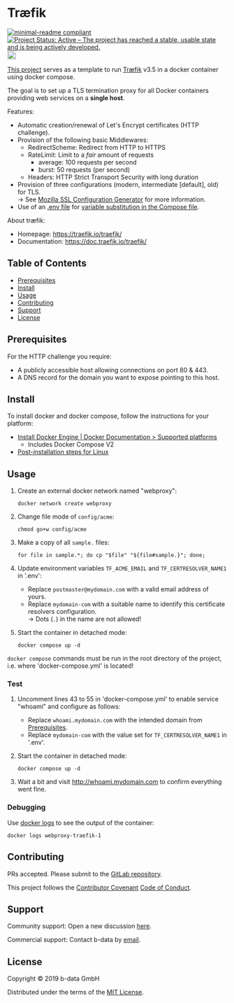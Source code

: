 # Træfik

<!-- markdownlint-disable line-length -->
[![minimal-readme compliant](https://img.shields.io/badge/readme%20style-minimal-brightgreen.svg)](https://github.com/RichardLitt/standard-readme/blob/master/example-readmes/minimal-readme.md) [![Project Status: Active – The project has reached a stable, usable state and is being actively developed.](https://www.repostatus.org/badges/latest/active.svg)](https://www.repostatus.org/#active) <a href="https://liberapay.com/benz0li/donate"><img src="https://liberapay.com/assets/widgets/donate.svg" alt="Donate using Liberapay" height="20"></a>
<!-- markdownlint-enable line-length -->

[This project](https://gitlab.com/b-data/docker/deployments/traefik) serves as
a template to run [Træfik](https://hub.docker.com/_/traefik) v3.5 in a docker
container using docker compose.

The goal is to set up a TLS termination proxy for all Docker containers
providing web services on a **single host**.

Features:

* Automatic creation/renewal of Let's Encrypt certificates (HTTP challenge).
* Provision of the following basic Middlewares:
  * RedirectScheme: Redirect from HTTP to HTTPS
  * RateLimit: Limit to a _fair_ amount of requests
    * average: 100 requests per second
    * burst: 50 requests (per second)
  * Headers: HTTP Strict Transport Security with long duration
* Provision of three configurations (modern, intermediate [default], old) for
  TLS.  
  → See [Mozilla SSL Configuration Generator](https://ssl-config.mozilla.org)
  for more information.
* Use of an [.env file](https://docs.docker.com/compose/env-file/) for
  [variable substitution in the Compose file](https://docs.docker.com/compose/compose-file/#variable-substitution).

About træfik:

* Homepage: <https://traefik.io/traefik/>
* Documentation: <https://doc.traefik.io/traefik/>

## Table of Contents

* [Prerequisites](#prerequisites)
* [Install](#install)
* [Usage](#usage)
* [Contributing](#contributing)
* [Support](#support)
* [License](#license)

## Prerequisites

For the HTTP challenge you require:

* A publicly accessible host allowing connections on port 80 & 443.
* A DNS record for the domain you want to expose pointing to this host.

## Install

To install docker and docker compose, follow the instructions for your platform:

* [Install Docker Engine | Docker Documentation > Supported platforms](https://docs.docker.com/engine/install/#supported-platforms)
  * Includes Docker Compose V2
* [Post-installation steps for Linux](https://docs.docker.com/engine/install/linux-postinstall/)

## Usage

1. Create an external docker network named "webproxy":  

       docker network create webproxy

1. Change file mode of `config/acme`:

       chmod go+w config/acme

1. Make a copy of all `sample.` files:  

       for file in sample.*; do cp "$file" "${file#sample.}"; done;

1. Update environment variables `TF_ACME_EMAIL` and `TF_CERTRESOLVER_NAME1` in
   '.env':
    * Replace `postmaster@mydomain.com` with a valid email address of yours.
    * Replace `mydomain-com` with a suitable name to identify this certificate
      resolvers configuration.  
      → Dots (`.`) in the name are not allowed!
1. Start the container in detached mode:  

       docker compose up -d

`docker compose` commands must be run in the root directory of the project, i.e.
where 'docker-compose.yml' is located!

### Test

1. Uncomment lines 43 to 55 in 'docker-compose.yml' to enable service "whoami"
   and configure as follows:
    * Replace `whoami.mydomain.com` with the intended domain from
      [Prerequisites](#prerequisites).
    * Replace `mydomain-com` with the value set for `TF_CERTRESOLVER_NAME1` in
      '.env'.
2. Start the container in detached mode:  

       docker compose up -d

3. Wait a bit and visit <http://whoami.mydomain.com> to confirm everything went
   fine.

### Debugging

Use [docker logs](https://docs.docker.com/engine/reference/commandline/logs/) to
see the output of the container:

    docker logs webproxy-traefik-1

## Contributing

PRs accepted. Please submit to the
[GitLab repository](https://gitlab.com/b-data/docker/deployments/traefik).

This project follows the
[Contributor Covenant](https://www.contributor-covenant.org)
[Code of Conduct](CODE_OF_CONDUCT.md).

## Support

Community support: Open a new discussion
[here](https://github.com/orgs/b-data/discussions).

Commercial support: Contact b-data by [email](mailto:support@b-data.ch).

## License

Copyright © 2019 b-data GmbH

Distributed under the terms of the [MIT License](LICENSE).
